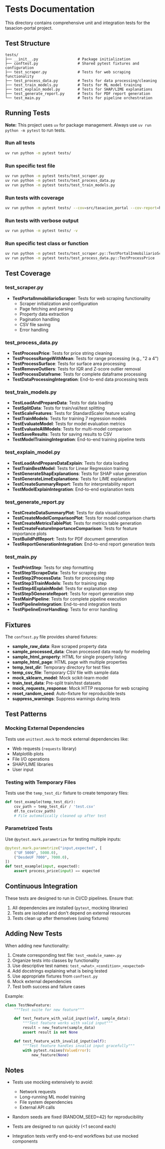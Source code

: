 # Tests Documentation

This directory contains comprehensive unit and integration tests for the tasacion-portal project.

## Test Structure

```
tests/
├── __init__.py                  # Package initialization
├── conftest.py                  # Shared pytest fixtures and configuration
├── test_scraper.py              # Tests for web scraping functionality
├── test_process_data.py         # Tests for data processing/cleaning
├── test_train_models.py         # Tests for ML model training
├── test_explain_model.py        # Tests for SHAP/LIME explanations
├── test_generate_report.py      # Tests for PDF report generation
└── test_main.py                 # Tests for pipeline orchestration
```

## Running Tests

**Note:** This project uses `uv` for package management. Always use `uv run python -m pytest` to run tests.

### Run all tests
```bash
uv run python -m pytest tests/
```

### Run specific test file
```bash
uv run python -m pytest tests/test_scraper.py
uv run python -m pytest tests/test_process_data.py
uv run python -m pytest tests/test_train_models.py
```

### Run tests with coverage
```bash
uv run python -m pytest tests/ --cov=src/tasacion_portal --cov-report=html
```

### Run tests with verbose output
```bash
uv run python -m pytest tests/ -v
```

### Run specific test class or function
```bash
uv run python -m pytest tests/test_scraper.py::TestPortalInmobiliarioScraper::test_scraper_initialization
uv run python -m pytest tests/test_process_data.py::TestProcessPrice
```

## Test Coverage

### test_scraper.py
- **TestPortalInmobiliarioScraper**: Tests for web scraping functionality
  - Scraper initialization and configuration
  - Page fetching and parsing
  - Property data extraction
  - Pagination handling
  - CSV file saving
  - Error handling

### test_process_data.py
- **TestProcessPrice**: Tests for price string cleaning
- **TestProcessRangeWithMean**: Tests for range processing (e.g., "2 a 4")
- **TestProcessSurface**: Tests for surface area processing
- **TestRemoveOutliers**: Tests for IQR and Z-score outlier removal
- **TestProcessDataframe**: Tests for complete dataframe processing
- **TestDataProcessingIntegration**: End-to-end data processing tests

### test_train_models.py
- **TestLoadAndPrepareData**: Tests for data loading
- **TestSplitData**: Tests for train/val/test splitting
- **TestScaleFeatures**: Tests for StandardScaler feature scaling
- **TestTrainModels**: Tests for training 7 regression models
- **TestEvaluateModel**: Tests for model evaluation metrics
- **TestEvaluateAllModels**: Tests for multi-model comparison
- **TestSaveResults**: Tests for saving results to CSV
- **TestModelTrainingIntegration**: End-to-end training pipeline tests

### test_explain_model.py
- **TestLoadAndPrepareDataExplain**: Tests for data loading
- **TestTrainBestModel**: Tests for Linear Regression training
- **TestGenerateShapExplanations**: Tests for SHAP value generation
- **TestGenerateLimeExplanations**: Tests for LIME explanations
- **TestCreateSummaryReport**: Tests for interpretability report
- **TestModelExplainIntegration**: End-to-end explanation tests

### test_generate_report.py
- **TestCreateDataSummaryPlot**: Tests for data visualization
- **TestCreateModelComparisonPlot**: Tests for model comparison charts
- **TestCreateMetricsTablePlot**: Tests for metrics table generation
- **TestCreateFeatureImportanceComparison**: Tests for feature importance plots
- **TestBuildPdfReport**: Tests for PDF document generation
- **TestReportGenerationIntegration**: End-to-end report generation tests

### test_main.py
- **TestPrintStep**: Tests for step formatting
- **TestStep1ScrapeData**: Tests for scraping step
- **TestStep2ProcessData**: Tests for processing step
- **TestStep3TrainModels**: Tests for training step
- **TestStep4ExplainModel**: Tests for explanation step
- **TestStep5GenerateReport**: Tests for report generation step
- **TestMainPipeline**: Tests for complete pipeline execution
- **TestPipelineIntegration**: End-to-end integration tests
- **TestPipelineErrorHandling**: Tests for error handling

## Fixtures

The `conftest.py` file provides shared fixtures:

- **sample_raw_data**: Raw scraped property data
- **sample_processed_data**: Clean processed data ready for modeling
- **sample_html_property**: HTML for single property listing
- **sample_html_page**: HTML page with multiple properties
- **temp_test_dir**: Temporary directory for test files
- **temp_csv_file**: Temporary CSV file with sample data
- **mock_sklearn_model**: Mock scikit-learn model
- **train_test_data**: Pre-split train/test datasets
- **mock_requests_response**: Mock HTTP response for web scraping
- **reset_random_seed**: Auto-fixture for reproducible tests
- **suppress_warnings**: Suppress warnings during tests

## Test Patterns

### Mocking External Dependencies
Tests use `unittest.mock` to mock external dependencies like:
- Web requests (`requests` library)
- Matplotlib plots
- File I/O operations
- SHAP/LIME libraries
- User input

### Testing with Temporary Files
Tests use the `temp_test_dir` fixture to create temporary files:
```python
def test_example(temp_test_dir):
    csv_path = temp_test_dir / 'test.csv'
    df.to_csv(csv_path)
    # File automatically cleaned up after test
```

### Parametrized Tests
Use `@pytest.mark.parametrize` for testing multiple inputs:
```python
@pytest.mark.parametrize("input,expected", [
    ("UF 5000", 5000.0),
    ("DesdeUF 7000", 7000.0),
])
def test_example(input, expected):
    assert process_price(input) == expected
```

## Continuous Integration

These tests are designed to run in CI/CD pipelines. Ensure that:
1. All dependencies are installed (`pytest`, mocking libraries)
2. Tests are isolated and don't depend on external resources
3. Tests clean up after themselves (using fixtures)

## Adding New Tests

When adding new functionality:

1. Create corresponding test file: `test_<module_name>.py`
2. Organize tests into classes by functionality
3. Use descriptive test names: `test_<what>_<condition>_<expected>`
4. Add docstrings explaining what is being tested
5. Use appropriate fixtures from `conftest.py`
6. Mock external dependencies
7. Test both success and failure cases

Example:
```python
class TestNewFeature:
    """Test suite for new feature"""

    def test_feature_with_valid_input(self, sample_data):
        """Test feature works with valid input"""
        result = new_feature(sample_data)
        assert result is not None

    def test_feature_with_invalid_input(self):
        """Test feature handles invalid input gracefully"""
        with pytest.raises(ValueError):
            new_feature(None)
```

## Notes

- Tests use mocking extensively to avoid:
  - Network requests
  - Long-running ML model training
  - File system dependencies
  - External API calls

- Random seeds are fixed (RANDOM_SEED=42) for reproducibility

- Tests are designed to run quickly (<1 second each)

- Integration tests verify end-to-end workflows but use mocked components
